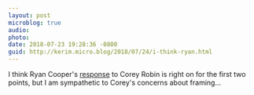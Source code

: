```yaml
---
layout: post
microblog: true
audio: 
photo: 
date: 2018-07-23 19:28:36 -0800
guid: http://kerim.micro.blog/2018/07/24/i-think-ryan.html
---
```

I think Ryan Cooper's [response](http://www.ryanlouiscooper.com/2018/07/russiagate-and-left-round-ii.html) to Corey Robin is right on for the first two points, but I am sympathetic to Corey's concerns about framing…
